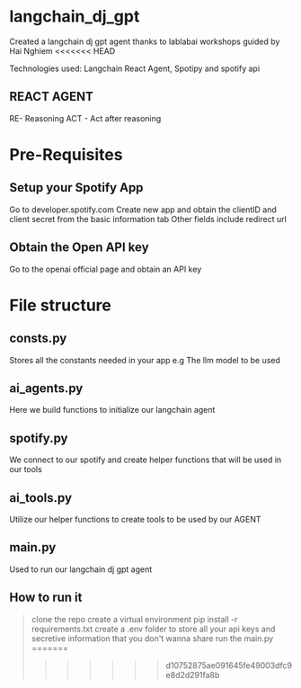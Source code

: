 # langchain_dj_gpt
Created a langchain dj gpt agent thanks to lablabai workshops guided by Hai Nghiem
<<<<<<< HEAD

Technologies used: Langchain React Agent, Spotipy and spotify api

## REACT AGENT
RE- Reasoning
ACT - Act after reasoning

# Pre-Requisites
## Setup your Spotify App
Go to developer.spotify.com
Create new app and obtain the clientID and client secret from the basic information tab
Other fields include redirect url

## Obtain the Open API key
Go to the openai official page and obtain an API key

# File structure
## consts.py
Stores all the constants needed in your app e.g The llm model to be used 

## ai_agents.py
Here we build functions to initialize our langchain agent

## spotify.py
We connect to our spotify and create helper functions that will be used in our tools

## ai_tools.py
Utilize our helper functions to create tools to be used by our AGENT

## main.py
Used to run our langchain dj gpt agent

## How to run it
  >clone the repo
  >create a virtual environment
  >pip install -r requirements.txt
  >create a .env folder to store all your api keys and secretive information that you don't wanna share 
  >run the main.py
=======
>>>>>>> d10752875ae091645fe49003dfc9e8d2d291fa8b
